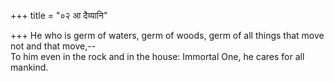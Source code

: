 +++
title = "०२ आ दैव्यानि"

+++
He who is germ of waters, germ of woods, germ of all things that move not and that move,--  
     To him even in the rock and in the house: Immortal One, he cares for all mankind.